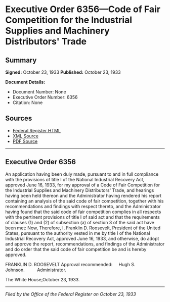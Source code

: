 # Executive Order 6356—Code of Fair Competition for the Industrial Supplies and Machinery Distributors' Trade

## Summary

**Signed:** October 23, 1933
**Published:** October 23, 1933

**Document Details:**
- Document Number: None
- Executive Order Number: 6356
- Citation: None

## Sources
- [Federal Register HTML](https://www.presidency.ucsb.edu/documents/executive-order-6356-code-fair-competition-for-the-industrial-supplies-and-machinery)
- [XML Source](None)
- [PDF Source](None)

---

## Executive Order 6356

An application having been duly made, pursuant to and in full compliance with the provisions of title I of the National Industrial Recovery Act, approved June 16, 1933, for my approval of a Code of Fair Competition for the Industrial Supplies and Machinery Distributors' Trade, and hearings having been held thereon and the Administrator having rendered his report containing an analysis of the said code of fair competition, together with his recommendations and findings with respect thereto, and the Administrator having found that the said code of fair competition complies in all respects with the pertinent provisions of title I of said act and that the requirements of clauses (1) and (2) of subsection (a) of section 3 of the said act have been met:
Now, Therefore, I, Franklin D. Roosevelt, President of the United States, pursuant to the authority vested in me by title I of the National Industrial Recovery Act, approved June 16, 1933, and otherwise, do adopt and approve the report, recommendations, and findings of the Administrator and do order that the said code of fair competition be and is hereby approved.

FRANKLIN D. ROOSEVELT
Approval recommended:     Hugh S. Johnson.          Administrator.

The White House,October 23, 1933.

---

*Filed by the Office of the Federal Register on October 23, 1933*
